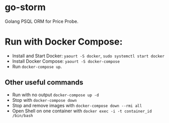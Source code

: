 # go-storm
Golang PSQL ORM for Price Probe.

# Run with Docker Compose:

 - Install and Start Docker: `yaourt -S docker`, `sudo systemctl start docker`
 - Install Docker Compose: `yaourt -S docker-compose`
 - Run `docker-compose up`.

## Other useful commands

 - Run with no output `docker-compose up -d`
 - Stop with `docker-compose down`
 - Stop and remove images with `docker-compose down --rmi all`
 - Open Shell on one container with `docker exec -i -t container_id /bin/bash`
